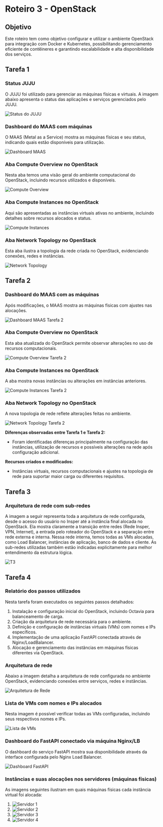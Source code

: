 
# Roteiro 3 - OpenStack

## Objetivo

Este roteiro tem como objetivo configurar e utilizar o ambiente OpenStack para integração com Docker e Kubernetes, possibilitando gerenciamento eficiente de contêineres e garantindo escalabilidade e alta disponibilidade dos serviços.

## Tarefa 1

### Status JUJU
O JUJU foi utilizado para gerenciar as máquinas físicas e virtuais. A imagem abaixo apresenta o status das aplicações e serviços gerenciados pelo JUJU.

![Status do JUJU](1.1.jpeg)

### Dashboard do MAAS com máquinas
O MAAS (Metal as a Service) mostra as máquinas físicas e seu status, indicando quais estão disponíveis para utilização.

![Dashboard MAAS](1.2.jpeg)

### Aba Compute Overview no OpenStack
Nesta aba temos uma visão geral do ambiente computacional do OpenStack, incluindo recursos utilizados e disponíveis.

![Compute Overview](1.3.jpeg)

### Aba Compute Instances no OpenStack
Aqui são apresentadas as instâncias virtuais ativas no ambiente, incluindo detalhes sobre recursos alocados e status.

![Compute Instances](1.4.jpeg)

### Aba Network Topology no OpenStack
Esta aba ilustra a topologia da rede criada no OpenStack, evidenciando conexões, redes e instâncias.

![Network Topology](1.5.jpeg)

## Tarefa 2

### Dashboard do MAAS com as máquinas
Após modificações, o MAAS mostra as máquinas físicas com ajustes nas alocações.

![Dashboard MAAS Tarefa 2](2.1.jpeg)

### Aba Compute Overview no OpenStack
Esta aba atualizada do OpenStack permite observar alterações no uso de recursos computacionais.

![Compute Overview Tarefa 2](2.2.jpeg)

### Aba Compute Instances no OpenStack
A aba mostra novas instâncias ou alterações em instâncias anteriores.

![Compute Instances Tarefa 2](2.3.jpeg)

### Aba Network Topology no OpenStack
A nova topologia de rede reflete alterações feitas no ambiente.

![Network Topology Tarefa 2](2.4.jpeg)

**Diferenças observadas entre Tarefa 1 e Tarefa 2:**
- Foram identificadas diferenças principalmente na configuração das instâncias, utilização de recursos e possíveis alterações na rede após configuração adicional.

**Recursos criados e modificados:**
- Instâncias virtuais, recursos computacionais e ajustes na topologia de rede para suportar maior carga ou diferentes requisitos.

## Tarefa 3

### Arquitetura de rede com sub-redes

A imagem a seguir representa toda a arquitetura de rede configurada, desde o acesso do usuário no Insper até a instância final alocada no OpenStack. Ela mostra claramente a transição entre redes (Rede Insper, VPN, Internet), a entrada pelo roteador do OpenStack e a separação entre rede externa e interna. Nessa rede interna, temos todas as VMs alocadas, como Load Balancer, instâncias de aplicação, banco de dados e cliente. As sub-redes utilizadas também estão indicadas explicitamente para melhor entendimento da estrutura lógica.

![T3](3.png)

## Tarefa 4

### Relatório dos passos utilizados

Nesta tarefa foram executados os seguintes passos detalhados:

1. Instalação e configuração inicial do OpenStack, incluindo Octavia para balanceamento de carga.
2. Criação da arquitetura de rede necessária para o ambiente.
3. Definição e configuração de instâncias virtuais (VMs) com nomes e IPs específicos.
4. Implementação de uma aplicação FastAPI conectada através de Nginx/LoadBalancer.
5. Alocação e gerenciamento das instâncias em máquinas físicas diferentes via OpenStack.

### Arquitetura de rede
Abaixo a imagem detalha a arquitetura de rede configurada no ambiente OpenStack, evidenciando conexões entre serviços, redes e instâncias.

![Arquitetura de Rede](4.2.jpeg)

### Lista de VMs com nomes e IPs alocados
Nesta imagem é possível verificar todas as VMs configuradas, incluindo seus respectivos nomes e IPs.

![Lista de VMs](4.3.jpeg)

### Dashboard do FastAPI conectado via máquina Nginx/LB
O dashboard do serviço FastAPI mostra sua disponibilidade através da interface configurada pelo Nginx Load Balancer.

![Dashboard FastAPI](4.4.jpeg)

### Instâncias e suas alocações nos servidores (máquinas físicas)
As imagens seguintes ilustram em quais máquinas físicas cada instância virtual foi alocada:

1. ![Servidor 1](4.5.1.jpeg)
2. ![Servidor 2](4.5.2.jpeg)
3. ![Servidor 3](4.5.3.jpeg)
4. ![Servidor 4](4.5.4.jpeg)